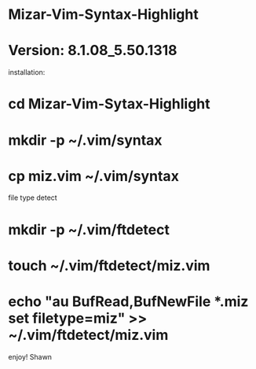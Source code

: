 # Mizar-Vim-Syntax-Highlight
# Version: 8.1.08_5.50.1318

installation:

# cd Mizar-Vim-Sytax-Highlight
# mkdir -p ~/.vim/syntax
# cp miz.vim ~/.vim/syntax

file type detect

# mkdir -p ~/.vim/ftdetect
# touch ~/.vim/ftdetect/miz.vim
# echo "au BufRead,BufNewFile *.miz set filetype=miz" >> ~/.vim/ftdetect/miz.vim

enjoy!
Shawn